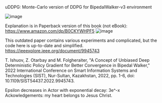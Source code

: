 uDDPG: Monte-Carlo version of DDPG for BipedalWalker-v3 environment

![image](https://github.com/timurgepard/uDDPG/assets/13238473/27dc1b77-8d46-492a-b381-22f1d0d9c645)

Explanation is in Paperback version of this book (not eBook): https://www.amazon.com/dp/B0CKYWHPF5
![image](https://github.com/timurgepard/uDDPG/assets/13238473/57e719d9-0084-4495-87fe-f842f31bdfaa)







This outdated paper contains various experiments and complicated, but the code here is up-to-date and simplified.
https://ieeexplore.ieee.org/document/9945743

T. Ishuov, Z. Otarbay and M. Folgheraiter, "A Concept of Unbiased Deep Deterministic Policy Gradient for Better Convergence in Bipedal Walker," 2022 International Conference on Smart Information Systems and Technologies (SIST), Nur-Sultan, Kazakhstan, 2022, pp. 1-6, doi: 10.1109/SIST54437.2022.9945743.

Epsilon decreases in Actor with exponential decay: 3e^-x
Ackowledgements: my heart belongs to Jesus Christ.
